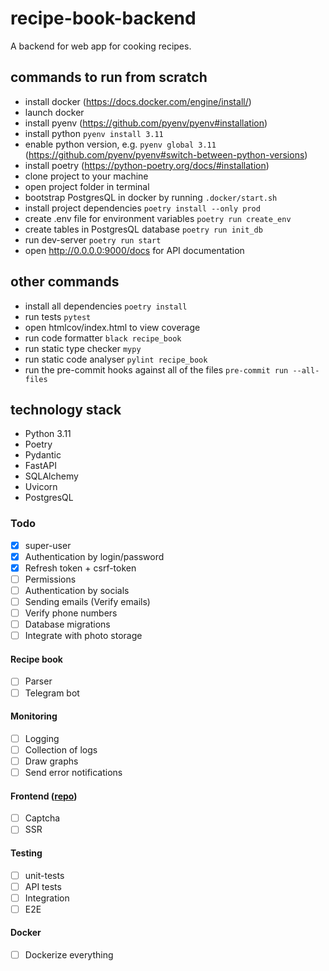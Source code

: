 # recipe-book-backend

A backend for web app for cooking recipes.

## commands to run from scratch
+ install docker (https://docs.docker.com/engine/install/)
+ launch docker
+ install pyenv (https://github.com/pyenv/pyenv#installation)
+ install python `pyenv install 3.11`
+ enable python version, e.g. `pyenv global 3.11` (https://github.com/pyenv/pyenv#switch-between-python-versions)
+ install poetry (https://python-poetry.org/docs/#installation)
+ clone project to your machine
+ open project folder in terminal
+ bootstrap PostgresQL in docker by running `.docker/start.sh`
+ install project dependencies `poetry install --only prod`
+ create .env file for environment variables `poetry run create_env`
+ create tables in PostgresQL database `poetry run init_db`
+ run dev-server `poetry run start`
+ open http://0.0.0.0:9000/docs for API documentation

## other commands
+ install all dependencies `poetry install`
+ run tests `pytest`
+ open htmlcov/index.html to view coverage
+ run code formatter `black recipe_book`
+ run static type checker `mypy`
+ run static code analyser `pylint recipe_book`
+ run the pre-commit hooks against all of the files `pre-commit run --all-files`

## technology stack
+ Python 3.11
+ Poetry
+ Pydantic
+ FastAPI
+ SQLAlchemy
+ Uvicorn
+ PostgresQL

### Todo
- [X] super-user
- [X] Authentication by login/password
- [X] Refresh token + csrf-token
- [ ] Permissions
- [ ] Authentication by socials
- [ ] Sending emails (Verify emails)
- [ ] Verify phone numbers
- [ ] Database migrations
- [ ] Integrate with photo storage
#### Recipe book
- [ ] Parser
- [ ] Telegram bot
#### Monitoring
- [ ] Logging
- [ ] Collection of logs
- [ ] Draw graphs
- [ ] Send error notifications
#### Frontend ([repo](https://github.com/mansur-gabidullin/recipe-book-frontend))
- [ ] Captcha
- [ ] SSR
#### Testing
- [ ] unit-tests
- [ ] API tests
- [ ] Integration
- [ ] E2E
#### Docker
- [ ] Dockerize everything
